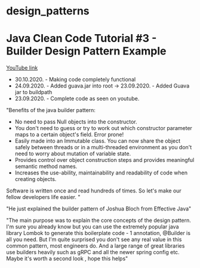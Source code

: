 # design_patterns
<h1>Java Clean Code Tutorial #3 - Builder Design Pattern Example</h1>

<a href="https://www.youtube.com/watch?v=xy6FUwftz1Q" target="_blank">YouTube link</a>

* 30.10.2020. - Making code completely functional
* 24.09.2020. - Added guava.jar into root
-> 23.09.2020. - Added Guava jar to buildpath
* 23.09.2020. - Complete code as seen on youtube.

"Benefits of the java builder pattern:
 - No need to pass Null objects into the constructor.
 - You don't need to guess or try to work out which constructor parameter maps to a certain object's field. Error prone!
 - Easily made into an Immutable class. You can now share the object safely between threads or in a multi-threaded environment as you don't need to worry about mutation of variable state. 
 - Provides control over object construction steps and provides meaningful semantic method names.
 - Increases the use-ability, maintainability and readability of code when creating objects.

Software is written once and read hundreds of times. So let's make our fellow developers life easier.
"

"He just explained the builder pattern of Joshua Bloch from Effective Java"

"The main purpose was to explain the core concepts of the design pattern. I'm sure you already know but you can use the extremely popular java library Lombok to generate this boilerplate code - 1 annotation, @Builder is all you need. But I'm quite surprised you don't see any real value in this common pattern, most engineers do. And a large range of great libraries use builders heavily such as gRPC and all the newer spring config etc. Maybe it's worth a second look , hope this helps" 

